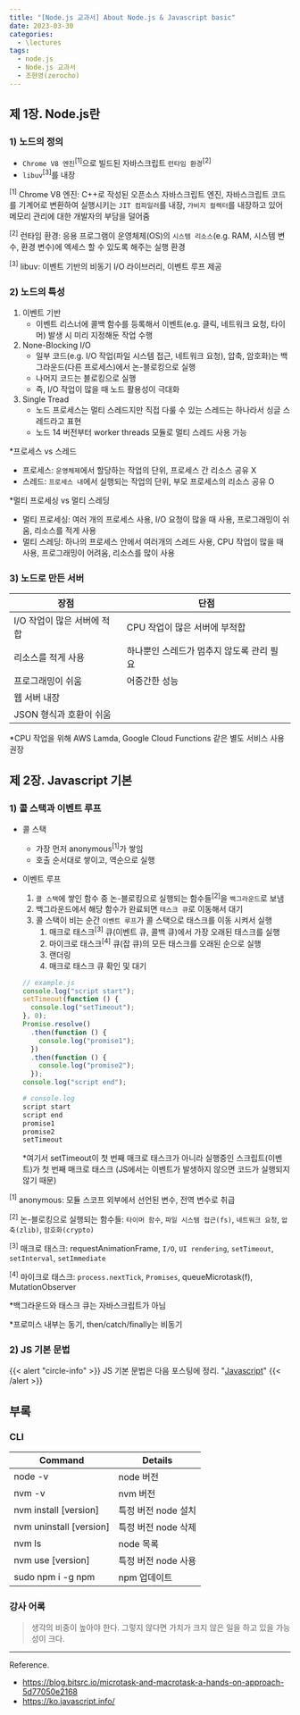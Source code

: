 ```yaml
---
title: "[Node.js 교과서] About Node.js & Javascript basic"
date: 2023-03-30
categories:
  - \lectures
tags:
  - node.js
  - Node.js 교과서
  - 조현영(zerocho)
---
```


## 제 1장. Node.js란

### 1) 노드의 정의

- `Chrome V8 엔진`<sup>[1]</sup>으로 빌드된 자바스크립트 `런타임 환경`<sup>[2]</sup>
- `libuv`<sup>[3]</sup>를 내장

<sup>[1]</sup> Chrome V8 엔진: C++로 작성된 오픈소스 자바스크립트 엔진, 자바스크립트 코드를 기계어로 변환하여 실행시키는 `JIT 컴파일러`를 내장, `가비지 컬렉터`를 내장하고 있어 메모리 관리에 대한 개발자의 부담을 덜어줌

<sup>[2]</sup> 런타임 환경: 응용 프로그램이 운영체제(OS)의 `시스템 리소스`(e.g. RAM, 시스템 변수, 환경 변수)에 엑세스 할 수 있도록 해주는 실행 환경

<sup>[3]</sup> libuv: 이벤트 기반의 비동기 I/O 라이브러리, 이벤트 루프 제공

### 2) 노드의 특성

1. 이벤트 기반
   - 이벤트 리스너에 콜백 함수를 등록해서 이벤트(e.g. 클릭, 네트워크 요청, 타이머) 발생 시 미리 지정해둔 작업 수행
2. None-Blocking I/O
   - 일부 코드(e.g. I/O 작업(파일 시스템 접근, 네트워크 요청), 압축, 암호화)는 백그라운드(다른 프로세스)에서 논-블로킹으로 실행
   - 나머지 코드는 블로킹으로 실행
   - 즉, I/O 작업이 많을 때 노드 활용성이 극대화
3. Single Tread
   - 노드 프로세스는 멀티 스레드지만 직접 다룰 수 있는 스레드는 하나라서 싱글 스레드라고 표현
   - 노드 14 버전부터 worker threads 모듈로 멀티 스레드 사용 가능

\*프로세스 vs 스레드

- 프로세스: `운영체제`에서 할당하는 작업의 단위, 프로세스 간 리소스 공유 X
- 스레드: `프로세스 내`에서 실행되는 작업의 단위, 부모 프로세스의 리소스 공유 O

\*멀티 프로세싱 vs 멀티 스레딩

- 멀티 프로세싱: 여러 개의 프로세스 사용, I/O 요청이 많을 때 사용, 프로그래밍이 쉬움, 리소스를 적게 사용
- 멀티 스레딩: 하나의 프로세스 안에서 여러개의 스레드 사용, CPU 작업이 많을 때 사용, 프로그래밍이 어려움, 리소스를 많이 사용

### 3) 노드로 만든 서버

| 장점                        | 단점                                      |
| --------------------------- | ----------------------------------------- |
| I/O 작업이 많은 서버에 적합 | CPU 작업이 많은 서버에 부적합             |
| 리소스를 적게 사용          | 하나뿐인 스레드가 멈추지 않도록 관리 필요 |
| 프로그래밍이 쉬움           | 어중간한 성능                             |
| 웹 서버 내장                |                                           |
| JSON 형식과 호환이 쉬움     |                                           |

\*CPU 작업을 위해 AWS Lamda, Google Cloud Functions 같은 별도 서비스 사용 권장

## 제 2장. Javascript 기본

### 1) 콜 스택과 이벤트 루프

- 콜 스택
  - 가장 먼저 anonymous<sup>[1]</sup>가 쌓임
  - 호출 순서대로 쌓이고, 역순으로 실행
- 이벤트 루프

  1. `콜 스택`에 쌓인 함수 중 논-블로킹으로 실행되는 함수들<sup>[2]</sup>을 `백그라운드`로 보냄
  2. 백그라운드에서 해당 함수가 완료되면 `태스크 큐`로 이동해서 대기
  3. 콜 스택이 비는 순간 `이벤트 루프`가 콜 스택으로 태스크를 이동 시켜서 실행
     1. 매크로 태스크<sup>[3]</sup> 큐(이벤트 큐, 콜백 큐)에서 가장 오래된 태스크를 실행
     2. 마이크로 태스크<sup>[4]</sup> 큐(잡 큐)의 모든 태스크를 오래된 순으로 실행
     3. 랜더링
     4. 매크로 태스크 큐 확인 및 대기

  ```js
  // example.js
  console.log("script start");
  setTimeout(function () {
    console.log("setTimeout");
  }, 0);
  Promise.resolve()
    .then(function () {
      console.log("promise1");
    })
    .then(function () {
      console.log("promise2");
    });
  console.log("script end");
  ```

  ```bash
  # console.log
  script start
  script end
  promise1
  promise2
  setTimeout
  ```

  \*여기서 setTimeout이 첫 번째 매크로 태스크가 아니라 실행중인 스크립트(이벤트)가 첫 번째 매크로 태스크 (JS에서는 이벤트가 발생하지 않으면 코드가 실행되지 않기 때문)

<sup>[1]</sup> anonymous: 모듈 스코프 외부에서 선언된 변수, 전역 변수로 취급

<sup>[2]</sup> 논-블로킹으로 실행되는 함수들: `타이머 함수`, `파일 시스템 접근(fs)`, `네트워크 요청`, `압축(zlib)`, `암호화(crypto)`

<sup>[3]</sup> 매크로 태스크: requestAnimationFrame, `I/O`, `UI rendering`, `setTimeout`, `setInterval`, `setImmediate`

<sup>[4]</sup> 마이크로 태스크: `process.nextTick`, `Promises`, queueMicrotask(f), MutationObserver

\*백그라운드와 태스크 큐는 자바스크립트가 아님

\*프로미스 내부는 동기, then/catch/finally는 비동기

### 2) JS 기본 문법

{{< alert "circle-info" >}}
JS 기본 문법은 다음 포스팅에 정리. "[Javascript](/posts/summaries/javascript/)"
{{< /alert >}}

## 부록

### CLI

| Command                 | Details             |
| ----------------------- | ------------------- |
| node -v                 | node 버전           |
| nvm -v                  | nvm 버전            |
| nvm install [version]   | 특정 버전 node 설치 |
| nvm uninstall [version] | 특정 버전 node 삭제 |
| nvm ls                  | node 목록           |
| nvm use [version]       | 특정 버전 node 사용 |
| sudo npm i -g npm       | npm 업데이트        |

### 강사 어록

> 생각의 비중이 높아야 한다. 그렇지 않다면 가치가 크지 않은 일을 하고 있을 가능성이 크다.

---

Reference.

- https://blog.bitsrc.io/microtask-and-macrotask-a-hands-on-approach-5d77050e2168
- https://ko.javascript.info/
